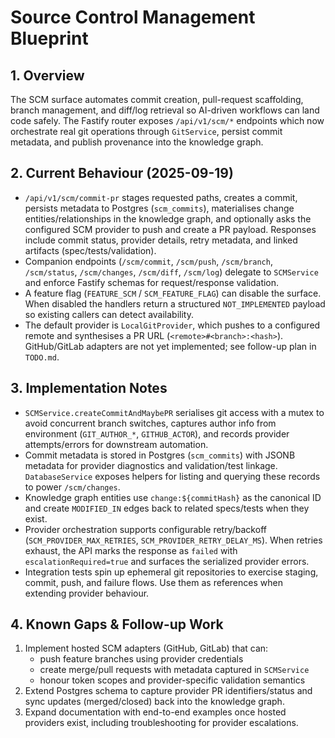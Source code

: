 # Source Control Management Blueprint

## 1. Overview
The SCM surface automates commit creation, pull-request scaffolding, branch management, and diff/log retrieval so AI-driven workflows can land code safely. The Fastify router exposes `/api/v1/scm/*` endpoints which now orchestrate real git operations through `GitService`, persist commit metadata, and publish provenance into the knowledge graph.

## 2. Current Behaviour (2025-09-19)
- `/api/v1/scm/commit-pr` stages requested paths, creates a commit, persists metadata to Postgres (`scm_commits`), materialises change entities/relationships in the knowledge graph, and optionally asks the configured SCM provider to push and create a PR payload. Responses include commit status, provider details, retry metadata, and linked artifacts (spec/tests/validation).
- Companion endpoints (`/scm/commit`, `/scm/push`, `/scm/branch`, `/scm/status`, `/scm/changes`, `/scm/diff`, `/scm/log`) delegate to `SCMService` and enforce Fastify schemas for request/response validation.
- A feature flag (`FEATURE_SCM` / `SCM_FEATURE_FLAG`) can disable the surface. When disabled the handlers return a structured `NOT_IMPLEMENTED` payload so existing callers can detect availability.
- The default provider is `LocalGitProvider`, which pushes to a configured remote and synthesises a PR URL (`<remote>#<branch>:<hash>`). GitHub/GitLab adapters are not yet implemented; see follow-up plan in `TODO.md`.

## 3. Implementation Notes
- `SCMService.createCommitAndMaybePR` serialises git access with a mutex to avoid concurrent branch switches, captures author info from environment (`GIT_AUTHOR_*`, `GITHUB_ACTOR`), and records provider attempts/errors for downstream automation.
- Commit metadata is stored in Postgres (`scm_commits`) with JSONB metadata for provider diagnostics and validation/test linkage. `DatabaseService` exposes helpers for listing and querying these records to power `/scm/changes`.
- Knowledge graph entities use `change:${commitHash}` as the canonical ID and create `MODIFIED_IN` edges back to related specs/tests when they exist.
- Provider orchestration supports configurable retry/backoff (`SCM_PROVIDER_MAX_RETRIES`, `SCM_PROVIDER_RETRY_DELAY_MS`). When retries exhaust, the API marks the response as `failed` with `escalationRequired=true` and surfaces the serialized provider errors.
- Integration tests spin up ephemeral git repositories to exercise staging, commit, push, and failure flows. Use them as references when extending provider behaviour.

## 4. Known Gaps & Follow-up Work
1. Implement hosted SCM adapters (GitHub, GitLab) that can:
   - push feature branches using provider credentials
   - create merge/pull requests with metadata captured in `SCMService`
   - honour token scopes and provider-specific validation semantics
2. Extend Postgres schema to capture provider PR identifiers/status and sync updates (merged/closed) back into the knowledge graph.
3. Expand documentation with end-to-end examples once hosted providers exist, including troubleshooting for provider escalations.
